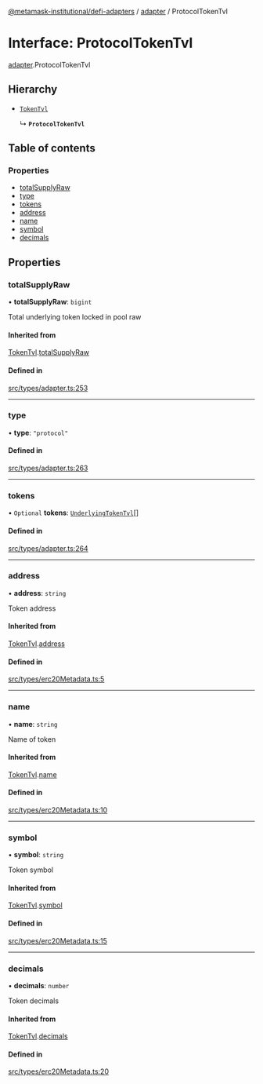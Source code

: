 [@metamask-institutional/defi-adapters](../README.md) / [adapter](../modules/adapter.md) / ProtocolTokenTvl

# Interface: ProtocolTokenTvl

[adapter](../modules/adapter.md).ProtocolTokenTvl

## Hierarchy

- [`TokenTvl`](adapter.TokenTvl.md)

  ↳ **`ProtocolTokenTvl`**

## Table of contents

### Properties

- [totalSupplyRaw](adapter.ProtocolTokenTvl.md#totalsupplyraw)
- [type](adapter.ProtocolTokenTvl.md#type)
- [tokens](adapter.ProtocolTokenTvl.md#tokens)
- [address](adapter.ProtocolTokenTvl.md#address)
- [name](adapter.ProtocolTokenTvl.md#name)
- [symbol](adapter.ProtocolTokenTvl.md#symbol)
- [decimals](adapter.ProtocolTokenTvl.md#decimals)

## Properties

### totalSupplyRaw

• **totalSupplyRaw**: `bigint`

Total underlying token locked in pool raw

#### Inherited from

[TokenTvl](adapter.TokenTvl.md).[totalSupplyRaw](adapter.TokenTvl.md#totalsupplyraw)

#### Defined in

[src/types/adapter.ts:253](https://github.com/consensys-vertical-apps/mmi-defi-adapters/blob/main/src/types/adapter.ts#L253)

___

### type

• **type**: ``"protocol"``

#### Defined in

[src/types/adapter.ts:263](https://github.com/consensys-vertical-apps/mmi-defi-adapters/blob/main/src/types/adapter.ts#L263)

___

### tokens

• `Optional` **tokens**: [`UnderlyingTokenTvl`](adapter.UnderlyingTokenTvl.md)[]

#### Defined in

[src/types/adapter.ts:264](https://github.com/consensys-vertical-apps/mmi-defi-adapters/blob/main/src/types/adapter.ts#L264)

___

### address

• **address**: `string`

Token address

#### Inherited from

[TokenTvl](adapter.TokenTvl.md).[address](adapter.TokenTvl.md#address)

#### Defined in

[src/types/erc20Metadata.ts:5](https://github.com/consensys-vertical-apps/mmi-defi-adapters/blob/main/src/types/erc20Metadata.ts#L5)

___

### name

• **name**: `string`

Name of token

#### Inherited from

[TokenTvl](adapter.TokenTvl.md).[name](adapter.TokenTvl.md#name)

#### Defined in

[src/types/erc20Metadata.ts:10](https://github.com/consensys-vertical-apps/mmi-defi-adapters/blob/main/src/types/erc20Metadata.ts#L10)

___

### symbol

• **symbol**: `string`

Token symbol

#### Inherited from

[TokenTvl](adapter.TokenTvl.md).[symbol](adapter.TokenTvl.md#symbol)

#### Defined in

[src/types/erc20Metadata.ts:15](https://github.com/consensys-vertical-apps/mmi-defi-adapters/blob/main/src/types/erc20Metadata.ts#L15)

___

### decimals

• **decimals**: `number`

Token decimals

#### Inherited from

[TokenTvl](adapter.TokenTvl.md).[decimals](adapter.TokenTvl.md#decimals)

#### Defined in

[src/types/erc20Metadata.ts:20](https://github.com/consensys-vertical-apps/mmi-defi-adapters/blob/main/src/types/erc20Metadata.ts#L20)
